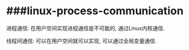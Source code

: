 ###linux-process-communication
===
进程通信: 在用户空间实现进程通信是不可能的, 通过Linux内核通信.  

线程间通信: 可以在用户空间就可以实现, 可以通过全局变量通信.  


